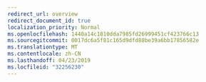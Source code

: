 ```yaml
---
redirect_url: overview
redirect_document_id: true
localization_priority: Normal
ms.openlocfilehash: 1440a14c1810dda7985fd26999451cf423766c13
ms.sourcegitcommit: 0017dc6a5f81c165d9dfd88be39a6bb17856582e
ms.translationtype: MT
ms.contentlocale: zh-CN
ms.lasthandoff: 04/23/2019
ms.locfileid: "32256230"
---
```

